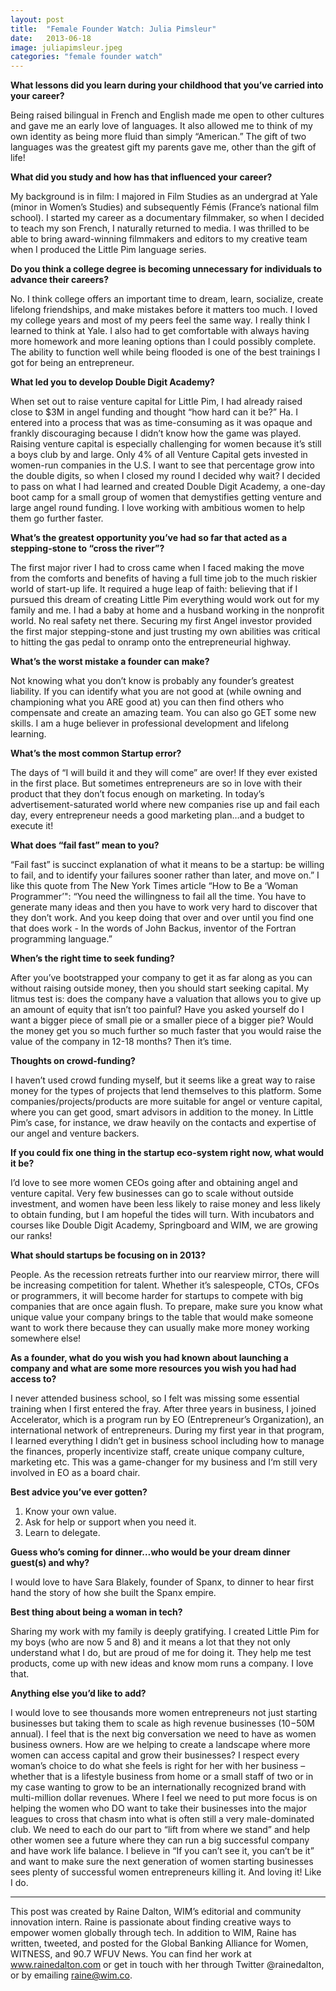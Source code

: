 ```yaml
---
layout: post
title:  "Female Founder Watch: Julia Pimsleur"
date:   2013-06-18
image: juliapimsleur.jpeg
categories: "female founder watch"
---
```


**What lessons did you learn during your childhood that you’ve carried into your career?**

 

Being raised bilingual in French and English made me open to other cultures and gave me an early love of languages. It also allowed me to think of my own identity as being more fluid than simply “American.” The gift of two languages was the greatest gift my parents gave me, other than the gift of life!

 

**What did you study and how has that influenced your career?**

 

My background is in film: I majored in Film Studies as an undergrad at Yale (minor in Women’s Studies) and subsequently Fémis (France’s national film school). I started my career as a documentary filmmaker, so when I decided to teach my son French, I naturally returned to media. I was thrilled to be able to bring award-winning filmmakers and editors to my creative team when I produced the Little Pim language series.

 

**Do you think a college degree is becoming unnecessary for individuals to advance their careers?**

 

No. I think college offers an important time to dream, learn, socialize, create lifelong friendships, and make mistakes before it matters too much. I loved my college years and most of my peers feel the same way. I really think I learned to think at Yale. I also had to get comfortable with always having more homework and more leaning options than I could possibly complete. The ability to function well while being flooded is one of the best trainings I got for being an entrepreneur.

 

**What led you to develop Double Digit Academy?**

 

When set out to raise venture capital for Little Pim, I had already raised close to $3M in angel funding and thought “how hard can it be?” Ha. I entered into a process that was as time-consuming as it was opaque and frankly discouraging because I didn’t know how the game was played. Raising venture capital is especially challenging for women because it’s still a boys club by and large. Only 4% of all Venture Capital gets invested in women-run companies in the U.S. I want to see that percentage grow into the double digits, so when I closed my round I decided why wait? I decided to pass on what I had learned and created Double Digit Academy, a one-day boot camp for a small group of women that demystifies getting venture and large angel round funding. I love working with ambitious women to help them go further faster.

 

**What’s the greatest opportunity you’ve had so far that acted as a stepping-stone to “cross the river”?**

 

The first major river I had to cross came when I faced making the move from the comforts and benefits of having a full time job to the much riskier world of start-up life. It required a huge leap of faith: believing that if I pursued this dream of creating Little Pim everything would work out for my family and me. I had a baby at home and a husband working in the nonprofit world. No real safety net there. Securing my first Angel investor provided the first major stepping-stone and just trusting my own abilities was critical to hitting the gas pedal to onramp onto the entrepreneurial highway.

 

**What’s the worst mistake a founder can make?**

 

Not knowing what you don’t know is probably any founder’s greatest liability. If you can identify what you are not good at (while owning and championing what you ARE good at) you can then find others who compensate and create an amazing team. You can also go GET some new skills. I am a huge believer in professional development and lifelong learning.

 

**What’s the most common Startup error?**

 

The days of “I will build it and they will come” are over! If they ever existed in the first place. But sometimes entrepreneurs are so in love with their product that they don’t focus enough on marketing. In today’s advertisement-saturated world where new companies rise up and fail each day, every entrepreneur needs a good marketing plan…and a budget to execute it!

 

**What does “fail fast” mean to you?**

 

“Fail fast” is succinct explanation of what it means to be a startup: be willing to fail, and to identify your failures sooner rather than later, and move on.” I like this quote from The New York Times article  “How to Be a ‘Woman Programmer’": “You need the willingness to fail all the time. You have to generate many ideas and then you have to work very hard to discover that they don’t work. And you keep doing that over and over until you find one that does work - In the words of John Backus, inventor of the Fortran programming language.”

 

**When’s the right time to seek funding?**

 

After you’ve bootstrapped your company to get it as far along as you can without raising outside money, then you should start seeking capital. My litmus test is: does the company have a valuation that allows you to give up an amount of equity that isn’t too painful? Have you asked yourself do I want a bigger piece of small pie or a smaller piece of a bigger pie? Would the money get you so much further so much faster that you would raise the value of the company in 12-18 months? Then it’s time.

 

**Thoughts on crowd-funding?**

 

I haven’t used crowd funding myself, but it seems like a great way to raise money for the types of projects that lend themselves to this platform. Some companies/projects/products are more suitable for angel or venture capital, where you can get good, smart advisors in addition to the money. In Little Pim’s case, for instance, we draw heavily on the contacts and expertise of our angel and venture backers.

 

**If you could fix one thing in the startup eco-system right now, what would it be?**

 

I’d love to see more women CEOs going after and obtaining angel and venture capital. Very few businesses can go to scale without outside investment, and women have been less likely to raise money and less likely to obtain funding, but I am hopeful the tides will turn. With incubators and courses like Double Digit Academy, Springboard and WIM, we are growing our ranks!

 

**What should startups be focusing on in 2013?**

 

People. As the recession retreats further into our rearview mirror, there will be increasing competition for talent. Whether it’s salespeople, CTOs, CFOs or programmers, it will become harder for startups to compete with big companies that are once again flush. To prepare, make sure you know what unique value your company brings to the table that would make someone want to work there because they can usually make more money working somewhere else!

 

**As a founder, what do you wish you had known about launching a company and what are some more resources you wish you had had access to?**

 

I never attended business school, so I felt was missing some essential training when I first entered the fray. After three years in business, I joined Accelerator, which is a program run by EO (Entrepreneur’s Organization), an international network of entrepreneurs. During my first year in that program, I learned everything I didn’t get in business school including how to manage the finances, properly incentivize staff, create unique company culture, marketing etc. This was a game-changer for my business and I‘m still very involved in EO as a board chair.

 

**Best advice you’ve ever gotten?**

 

1. Know your own value.
2. Ask for help or support when you need it.
3. Learn to delegate.
 

**Guess who’s coming for dinner…who would be your dream dinner guest(s) and why?**

 

I would love to have Sara Blakely, founder of Spanx, to dinner to hear first hand the story of how she built the Spanx empire.

 

**Best thing about being a woman in tech?**

 

Sharing my work with my family is deeply gratifying. I created Little Pim for my boys (who are now 5 and 8) and it means a lot that they not only understand what I do, but are proud of me for doing it. They help me test products, come up with new ideas and know mom runs a company. I love that.

 

**Anything else you’d like to add?**

 

I would love to see thousands more women entrepreneurs not just starting businesses but taking them to scale as high revenue businesses ($10-$50M annual). I feel that is the next big conversation we need to have as women business owners. How are we helping to create a landscape where more women can access capital and grow their businesses? I respect every woman’s choice to do what she feels is right for her with her business – whether that is a lifestyle business from home or a small staff of two or in my case wanting to grow to be an internationally recognized brand with multi-million dollar revenues. Where I feel we need to put more focus is on helping the women who DO want to take their businesses into the major leagues to cross that chasm into what is often still a very male-dominated club. We need to each do our part to “lift from where we stand” and help other women see a future where they can run a big successful company and have work life balance. I believe in “If you can’t see it, you can’t be it” and want to make sure the next generation of women starting businesses sees plenty of successful women entrepreneurs killing it. And loving it! Like I do.

 

 ______________________________________________________   

This post was created by Raine Dalton, WIM’s editorial and community innovation intern. Raine is passionate about finding creative ways to empower women globally through tech. In addition to WIM, Raine has written, tweeted, and posted for the Global Banking Alliance for Women, WITNESS, and 90.7 WFUV News. You can find her work at www.rainedalton.com or get in touch with her through Twitter @rainedalton, or by emailing raine@wim.co. 